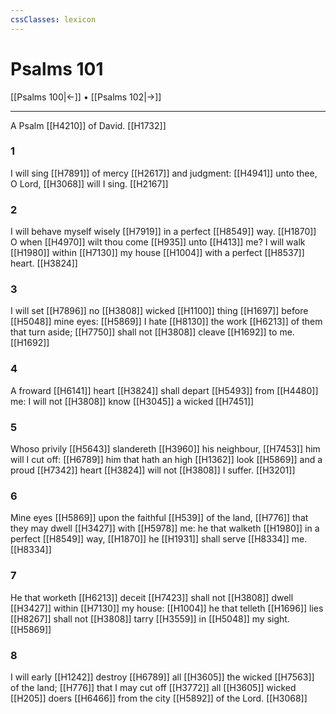 ```yaml
---
cssClasses: lexicon
---
```

# Psalms 101

[[Psalms 100|←]] • [[Psalms 102|→]]

---

A Psalm [[H4210]] of David. [[H1732]]

### 1
I will sing [[H7891]] of mercy [[H2617]] and judgment: [[H4941]] unto thee, O Lord, [[H3068]] will I sing. [[H2167]]

### 2
I will behave myself wisely [[H7919]] in a perfect [[H8549]] way. [[H1870]] O when [[H4970]] wilt thou come [[H935]] unto [[H413]] me? I will walk [[H1980]] within [[H7130]] my house [[H1004]] with a perfect [[H8537]] heart. [[H3824]]

### 3
I will set [[H7896]] no [[H3808]] wicked [[H1100]] thing [[H1697]] before [[H5048]] mine eyes: [[H5869]] I hate [[H8130]] the work [[H6213]] of them that turn aside; [[H7750]] shall not [[H3808]] cleave [[H1692]] to me. [[H1692]]

### 4
A froward [[H6141]] heart [[H3824]] shall depart [[H5493]] from [[H4480]] me: I will not [[H3808]] know [[H3045]] a wicked [[H7451]]

### 5
Whoso privily [[H5643]] slandereth [[H3960]] his neighbour, [[H7453]] him will I cut off: [[H6789]] him that hath an high [[H1362]] look [[H5869]] and a proud [[H7342]] heart [[H3824]] will not [[H3808]] I suffer. [[H3201]]

### 6
Mine eyes [[H5869]] upon the faithful [[H539]] of the land, [[H776]] that they may dwell [[H3427]] with [[H5978]] me: he that walketh [[H1980]] in a perfect [[H8549]] way, [[H1870]] he [[H1931]] shall serve [[H8334]] me. [[H8334]]

### 7
He that worketh [[H6213]] deceit [[H7423]] shall not [[H3808]] dwell [[H3427]] within [[H7130]] my house: [[H1004]] he that telleth [[H1696]] lies [[H8267]] shall not [[H3808]] tarry [[H3559]] in [[H5048]] my sight. [[H5869]]

### 8
I will early [[H1242]] destroy [[H6789]] all [[H3605]] the wicked [[H7563]] of the land; [[H776]] that I may cut off [[H3772]] all [[H3605]] wicked [[H205]] doers [[H6466]] from the city [[H5892]] of the Lord. [[H3068]]
